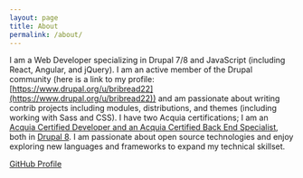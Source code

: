 ```yaml
---
layout: page
title: About
permalink: /about/
---
```


I am a Web Developer specializing in Drupal 7/8 and JavaScript (including React, Angular, and jQuery). I am an active member of the Drupal community (here is a link to my profile: [https://www.drupal.org/u/bribread22](https://www.drupal.org/u/bribread22)) and am passionate about writing contrib projects including modules, distributions, and themes (including working with Sass and CSS). I have two Acquia certifications; I am an [Acquia Certified Developer and an Acquia Certified Back End Specialist](https://certification.acquia.com/user/1654866), both in
[Drupal 8](https://www.drupal.org/8). I am passionate about open source technologies and enjoy exploring new languages and frameworks to expand my technical skillset.

[GitHub Profile](https://github.com/bmcveigh)
